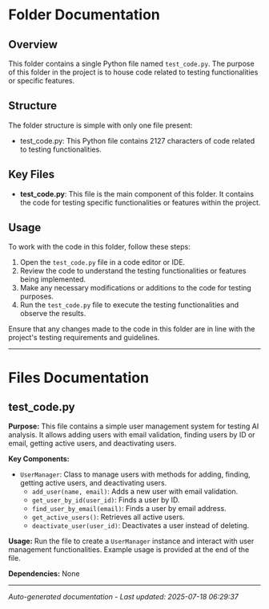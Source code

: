 # Folder Documentation

## Overview
This folder contains a single Python file named `test_code.py`. The purpose of this folder in the project is to house code related to testing functionalities or specific features.

## Structure
The folder structure is simple with only one file present:
- test_code.py: This Python file contains 2127 characters of code related to testing functionalities.

## Key Files
- **test_code.py**: This file is the main component of this folder. It contains the code for testing specific functionalities or features within the project.

## Usage
To work with the code in this folder, follow these steps:
1. Open the `test_code.py` file in a code editor or IDE.
2. Review the code to understand the testing functionalities or features being implemented.
3. Make any necessary modifications or additions to the code for testing purposes.
4. Run the `test_code.py` file to execute the testing functionalities and observe the results.

Ensure that any changes made to the code in this folder are in line with the project's testing requirements and guidelines.

---

# Files Documentation

## test_code.py

**Purpose:** This file contains a simple user management system for testing AI analysis. It allows adding users with email validation, finding users by ID or email, getting active users, and deactivating users.

**Key Components:**
- `UserManager`: Class to manage users with methods for adding, finding, getting active users, and deactivating users.
  - `add_user(name, email)`: Adds a new user with email validation.
  - `get_user_by_id(user_id)`: Finds a user by ID.
  - `find_user_by_email(email)`: Finds a user by email address.
  - `get_active_users()`: Retrieves all active users.
  - `deactivate_user(user_id)`: Deactivates a user instead of deleting.

**Usage:** Run the file to create a `UserManager` instance and interact with user management functionalities. Example usage is provided at the end of the file.

**Dependencies:** None

---
*Auto-generated documentation - Last updated: 2025-07-18 06:29:37*
